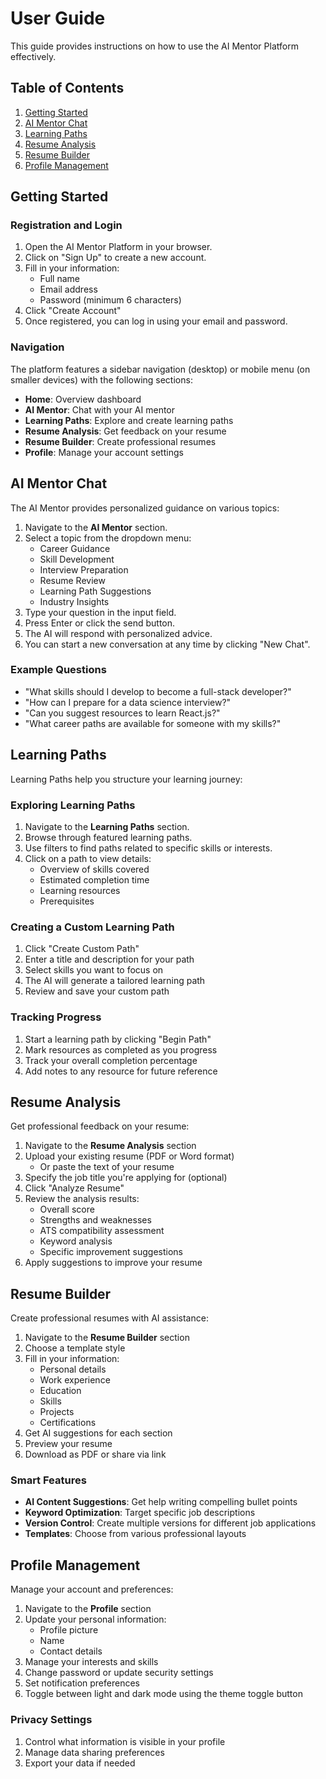 # User Guide

This guide provides instructions on how to use the AI Mentor Platform effectively.

## Table of Contents

1. [Getting Started](#getting-started)
2. [AI Mentor Chat](#ai-mentor-chat)
3. [Learning Paths](#learning-paths)
4. [Resume Analysis](#resume-analysis)
5. [Resume Builder](#resume-builder)
6. [Profile Management](#profile-management)

## Getting Started

### Registration and Login

1. Open the AI Mentor Platform in your browser.
2. Click on "Sign Up" to create a new account.
3. Fill in your information:
   - Full name
   - Email address
   - Password (minimum 6 characters)
4. Click "Create Account"
5. Once registered, you can log in using your email and password.

### Navigation

The platform features a sidebar navigation (desktop) or mobile menu (on smaller devices) with the following sections:

- **Home**: Overview dashboard
- **AI Mentor**: Chat with your AI mentor
- **Learning Paths**: Explore and create learning paths
- **Resume Analysis**: Get feedback on your resume
- **Resume Builder**: Create professional resumes
- **Profile**: Manage your account settings

## AI Mentor Chat

The AI Mentor provides personalized guidance on various topics:

1. Navigate to the **AI Mentor** section.
2. Select a topic from the dropdown menu:
   - Career Guidance
   - Skill Development
   - Interview Preparation
   - Resume Review
   - Learning Path Suggestions
   - Industry Insights
3. Type your question in the input field.
4. Press Enter or click the send button.
5. The AI will respond with personalized advice.
6. You can start a new conversation at any time by clicking "New Chat".

### Example Questions

- "What skills should I develop to become a full-stack developer?"
- "How can I prepare for a data science interview?"
- "Can you suggest resources to learn React.js?"
- "What career paths are available for someone with my skills?"

## Learning Paths

Learning Paths help you structure your learning journey:

### Exploring Learning Paths

1. Navigate to the **Learning Paths** section.
2. Browse through featured learning paths.
3. Use filters to find paths related to specific skills or interests.
4. Click on a path to view details:
   - Overview of skills covered
   - Estimated completion time
   - Learning resources
   - Prerequisites

### Creating a Custom Learning Path

1. Click "Create Custom Path"
2. Enter a title and description for your path
3. Select skills you want to focus on
4. The AI will generate a tailored learning path
5. Review and save your custom path

### Tracking Progress

1. Start a learning path by clicking "Begin Path"
2. Mark resources as completed as you progress
3. Track your overall completion percentage
4. Add notes to any resource for future reference

## Resume Analysis

Get professional feedback on your resume:

1. Navigate to the **Resume Analysis** section
2. Upload your existing resume (PDF or Word format)
   - Or paste the text of your resume
3. Specify the job title you're applying for (optional)
4. Click "Analyze Resume"
5. Review the analysis results:
   - Overall score
   - Strengths and weaknesses
   - ATS compatibility assessment
   - Keyword analysis
   - Specific improvement suggestions
6. Apply suggestions to improve your resume

## Resume Builder

Create professional resumes with AI assistance:

1. Navigate to the **Resume Builder** section
2. Choose a template style
3. Fill in your information:
   - Personal details
   - Work experience
   - Education
   - Skills
   - Projects
   - Certifications
4. Get AI suggestions for each section
5. Preview your resume
6. Download as PDF or share via link

### Smart Features

- **AI Content Suggestions**: Get help writing compelling bullet points
- **Keyword Optimization**: Target specific job descriptions
- **Version Control**: Create multiple versions for different job applications
- **Templates**: Choose from various professional layouts

## Profile Management

Manage your account and preferences:

1. Navigate to the **Profile** section
2. Update your personal information:
   - Profile picture
   - Name
   - Contact details
3. Manage your interests and skills
4. Change password or update security settings
5. Set notification preferences
6. Toggle between light and dark mode using the theme toggle button

### Privacy Settings

1. Control what information is visible in your profile
2. Manage data sharing preferences
3. Export your data if needed
